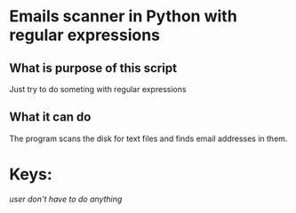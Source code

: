 # Emails scanner in Python with regular expressions

## What is purpose of this script
Just try to do someting with regular expressions

## What it can do
The program scans the disk for text files and finds email addresses in them.
# Keys:
_user don't have to do anything_
